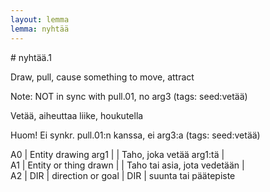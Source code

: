 ```yaml
---
layout: lemma
lemma: nyhtää
---
```


<div class="sense">
# <span class="sensename">nyhtää.1</span>

<span class="description">Draw, pull, cause something to move, attract</span>

Note: NOT in sync with pull.01, no arg3 (tags: seed:vetää)

<span class="description">Vetää, aiheuttaa liike, houkutella</span>

Huom! Ei synkr. pull.01:n kanssa, ei arg3:a (tags: seed:vetää)

A0 | Entity drawing arg1 |   | Taho, joka vetää arg1:tä |  
A1 | Entity or thing drawn |   | Taho tai asia, jota vedetään |  
A2 | DIR | direction or goal | DIR | suunta tai päätepiste

</div>

